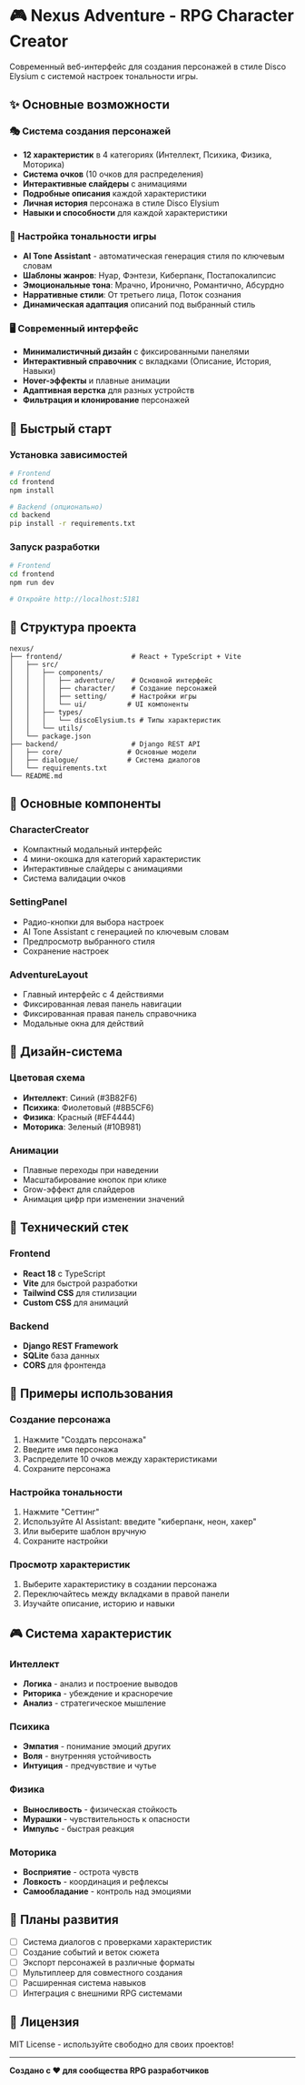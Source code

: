 # 🎮 Nexus Adventure - RPG Character Creator

Современный веб-интерфейс для создания персонажей в стиле Disco Elysium с системой настроек тональности игры.

## ✨ Основные возможности

### 🎭 Система создания персонажей
- **12 характеристик** в 4 категориях (Интеллект, Психика, Физика, Моторика)
- **Система очков** (10 очков для распределения)
- **Интерактивные слайдеры** с анимациями
- **Подробные описания** каждой характеристики
- **Личная история** персонажа в стиле Disco Elysium
- **Навыки и способности** для каждой характеристики

### 🎨 Настройка тональности игры
- **AI Tone Assistant** - автоматическая генерация стиля по ключевым словам
- **Шаблоны жанров**: Нуар, Фэнтези, Киберпанк, Постапокалипсис
- **Эмоциональные тона**: Мрачно, Иронично, Романтично, Абсурдно
- **Нарративные стили**: От третьего лица, Поток сознания
- **Динамическая адаптация** описаний под выбранный стиль

### 🖥️ Современный интерфейс
- **Минималистичный дизайн** с фиксированными панелями
- **Интерактивный справочник** с вкладками (Описание, История, Навыки)
- **Hover-эффекты** и плавные анимации
- **Адаптивная верстка** для разных устройств
- **Фильтрация и клонирование** персонажей

## 🚀 Быстрый старт

### Установка зависимостей
```bash
# Frontend
cd frontend
npm install

# Backend (опционально)
cd backend
pip install -r requirements.txt
```

### Запуск разработки
```bash
# Frontend
cd frontend
npm run dev

# Откройте http://localhost:5181
```

## 📁 Структура проекта

```
nexus/
├── frontend/                 # React + TypeScript + Vite
│   ├── src/
│   │   ├── components/
│   │   │   ├── adventure/    # Основной интерфейс
│   │   │   ├── character/    # Создание персонажей
│   │   │   ├── setting/      # Настройки игры
│   │   │   └── ui/          # UI компоненты
│   │   ├── types/
│   │   │   └── discoElysium.ts # Типы характеристик
│   │   └── utils/
│   └── package.json
├── backend/                  # Django REST API
│   ├── core/                # Основные модели
│   ├── dialogue/            # Система диалогов
│   └── requirements.txt
└── README.md
```

## 🎯 Основные компоненты

### CharacterCreator
- Компактный модальный интерфейс
- 4 мини-окошка для категорий характеристик
- Интерактивные слайдеры с анимациями
- Система валидации очков

### SettingPanel
- Радио-кнопки для выбора настроек
- AI Tone Assistant с генерацией по ключевым словам
- Предпросмотр выбранного стиля
- Сохранение настроек

### AdventureLayout
- Главный интерфейс с 4 действиями
- Фиксированная левая панель навигации
- Фиксированная правая панель справочника
- Модальные окна для действий

## 🎨 Дизайн-система

### Цветовая схема
- **Интеллект**: Синий (#3B82F6)
- **Психика**: Фиолетовый (#8B5CF6)
- **Физика**: Красный (#EF4444)
- **Моторика**: Зеленый (#10B981)

### Анимации
- Плавные переходы при наведении
- Масштабирование кнопок при клике
- Grow-эффект для слайдеров
- Анимация цифр при изменении значений

## 🔧 Технический стек

### Frontend
- **React 18** с TypeScript
- **Vite** для быстрой разработки
- **Tailwind CSS** для стилизации
- **Custom CSS** для анимаций

### Backend
- **Django REST Framework**
- **SQLite** база данных
- **CORS** для фронтенда

## 📝 Примеры использования

### Создание персонажа
1. Нажмите "Создать персонажа"
2. Введите имя персонажа
3. Распределите 10 очков между характеристиками
4. Сохраните персонажа

### Настройка тональности
1. Нажмите "Сеттинг"
2. Используйте AI Assistant: введите "киберпанк, неон, хакер"
3. Или выберите шаблон вручную
4. Сохраните настройки

### Просмотр характеристик
1. Выберите характеристику в создании персонажа
2. Переключайтесь между вкладками в правой панели
3. Изучайте описание, историю и навыки

## 🎮 Система характеристик

### Интеллект
- **Логика** - анализ и построение выводов
- **Риторика** - убеждение и красноречие
- **Анализ** - стратегическое мышление

### Психика
- **Эмпатия** - понимание эмоций других
- **Воля** - внутренняя устойчивость
- **Интуиция** - предчувствие и чутье

### Физика
- **Выносливость** - физическая стойкость
- **Мурашки** - чувствительность к опасности
- **Импульс** - быстрая реакция

### Моторика
- **Восприятие** - острота чувств
- **Ловкость** - координация и рефлексы
- **Самообладание** - контроль над эмоциями

## 🚧 Планы развития

- [ ] Система диалогов с проверками характеристик
- [ ] Создание событий и веток сюжета
- [ ] Экспорт персонажей в различные форматы
- [ ] Мультиплеер для совместного создания
- [ ] Расширенная система навыков
- [ ] Интеграция с внешними RPG системами

## 📄 Лицензия

MIT License - используйте свободно для своих проектов!

---

**Создано с ❤️ для сообщества RPG разработчиков**